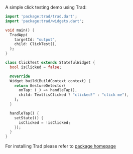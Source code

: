 A simple click testing demo using Trad:
```dart
import 'package:trad/trad.dart';
import 'package:trad/widgets.dart';

void main() {
  TradApp(
    targetId: "output",
    child: ClickTest(),
  );
}

class ClickTest extends StatefulWidget {
  bool isClicked = false;

  @override
  Widget build(BuildContext context) {
    return GestureDetector(
      onTap: (_) => handleTap(),
      child: Text(isClicked ? "clicked!" : "click me"),
    );
  }

  handleTap() {
    setState(() {
      isClicked = !isClicked;
    });
  }
}
```

For installing Trad please refer to [package homepage](https://pub.dev/packages/trad)